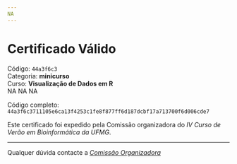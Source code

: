 ```yaml
---
NA
---
```


# Certificado Válido

Código: `44a3f6c3`<br>
Categoria: **minicurso**<br>
Curso: **Visualização de Dados em R**<br>
NA
NA
NA


Código completo: `44a3f6c3711105e6ca13f4253c1fe8f877ff6d187dcbf17a713700f6d006cde7`


Este certificado foi expedido pela Comissão organizadora do *IV Curso de Verão em Bioinformática da UFMG*.

----

Qualquer dúvida contacte a [_Comissão Organizadora_](<mailto:cursobioinfoufmg@gmail.com$subject=[Certificados]>)

